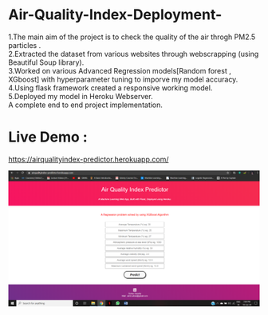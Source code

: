# Air-Quality-Index-Deployment-

1.The main aim of the project is to check the quality of the air throgh PM2.5 particles  . <br>
2.Extracted the dataset from various websites through webscrapping (using Beautiful Soup library). <br>
3.Worked on various Advanced Regression models[Random forest , XGboost] with hyperparameter tuning to imporve my  model accuracy. <br>
4.Using flask framework created a responsive working model. <br>
5.Deployed my model in Heroku Webserver. <br>
A complete end to end project implementation. 

# Live Demo :
https://airqualityindex-predictor.herokuapp.com/


![alt text](https://github.com/suhas004/Air-Quality-Index-Deployment-/blob/master/output.png)
